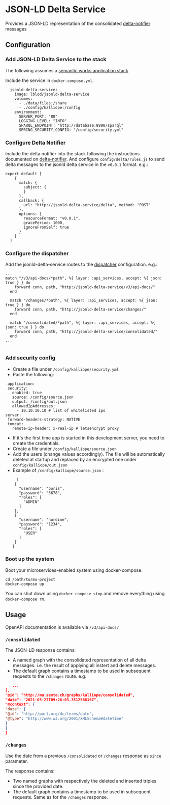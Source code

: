# JSON-LD Delta Service

Provides a JSON-LD representation of the consolidated [delta-notifier](https://github.com/mu-semtech/delta-notifier)
messages

## Configuration

### Add JSON-LD Delta Service to the stack

The following assumes a [semantic works application stack](https://semantic.works/docs)

Include the service in `docker-compose.yml`.

```
  jsonld-delta-service:
    image: lblod/jsonld-delta-service
    volumes:
      - ./data/files:/share
      - ./config/kalliope:/config
    environment:
      SERVER_PORT: "80"
      LOGGING_LEVEL: "INFO"
      SPARQL_ENDPOINT: "http://database:8890/sparql"
      SPRING_SECURITY_CONFIG: "/config/security.yml"
```

### Configure Delta Notifier

Include the delta notifier into the stack following the instructions documented
on [delta-notifier](https://github.com/mu-semtech/delta-notifier). And configure `config/delta/rules.js` to send delta
messages to the jsonld delta service in the `v0.0.1` format. e.g.:

```
export default [
    {
      match: {
        subject: {
        }
      },
      callback: {
        url: "http://jsonld-delta-service/delta", method: "POST"
      },
      options: {
        resourceFormat: "v0.0.1",
        gracePeriod: 1000,
        ignoreFromSelf: true
      }
    }
  ]
```

### Configure the dispatcher

Add the jsonld-delta-service routes to the [dispatcher](https://github.com/mu-semtech/mu-dispatcher) configuration.
e.g.:

```
...
match "/v3/api-docs/*path", %{ layer: :api_services, accept: %{ json: true } } do
    forward conn, path, "http://jsonld-delta-service/v3/api-docs/"
  end

  match "/changes/*path", %{ layer: :api_services, accept: %{ json: true } } do
    forward conn, path, "http://jsonld-delta-service/changes/"
  end

  match "/consolidated/*path", %{ layer: :api_services, accept: %{ json: true } } do
    forward conn, path, "http://jsonld-delta-service/consolidated/"
  end
...


```

### Add security config

- Create a file under `/config/kalliope/security.yml`
- Paste the following:

 ```
  application:
  security:
    enabled: true
    source: /config/source.json
    output: /config/out.json
    allowedIpAddresses:
      - 10.10.10.10 # list of whitelisted ips
server:
  forward-headers-strategy: NATIVE
  tomcat:
    remote-ip-header: x-real-ip # letsencrypt proxy

```

- If it's the first time app is started in this development server, you need to create the credentials.
- Create a file under `/config/kalliope/source.json`
- Add the users (change values accordingly). The file will be automatically deleted at startup and replaced by an
  encrypted one under `config/kalliope/out.json`
- Example of `/config/kalliope/source.json` :

``` 
     [
    {
      "username": "boris",
      "password": "5678",
      "roles": [
        "ADMIN"
      ]
    },
    {
      "username": "nordine",
      "password": "1234",
      "roles": [
        "USER"
      ]
    }
   ]

```

### Boot up the system

Boot your microservices-enabled system using docker-compose.

    cd /path/to/mu-project
    docker-compose up

You can shut down using `docker-compose stop` and remove everything using `docker-compose rm`.

## Usage

OpenAPI documentation is available via `/v3/api-docs/`

### `/consolidated`

The JSON-LD response contains:

- A named graph with the consolidated representation of all delta messages. i.e. the result of applying all instert and
  delete messages.
- The default graph contains a timestamp to be used in subsequent requests to the `/changes` route. e.g.

```json
   ...
],
"@id": "http://mu.semte.ch/graphs/kalliope/consolidated",
"date": "2021-05-27T09:26:03.351256816Z",
"@context": {
"date": {
"@id": "http://purl.org/dc/terms/date",
"@type": "http://www.w3.org/2001/XMLSchema#dateTime"
}
}
}
```

### `/changes`

Use the date from a previous `/consolidated` or `/changes` response as `since` parameter.

The response contains:

- Two named graphs with respectively the deleted and inserted triples since the provided date.
- The default graph contains a timestamp to be used in subsequent requests. Same as for the `/changes` response.


